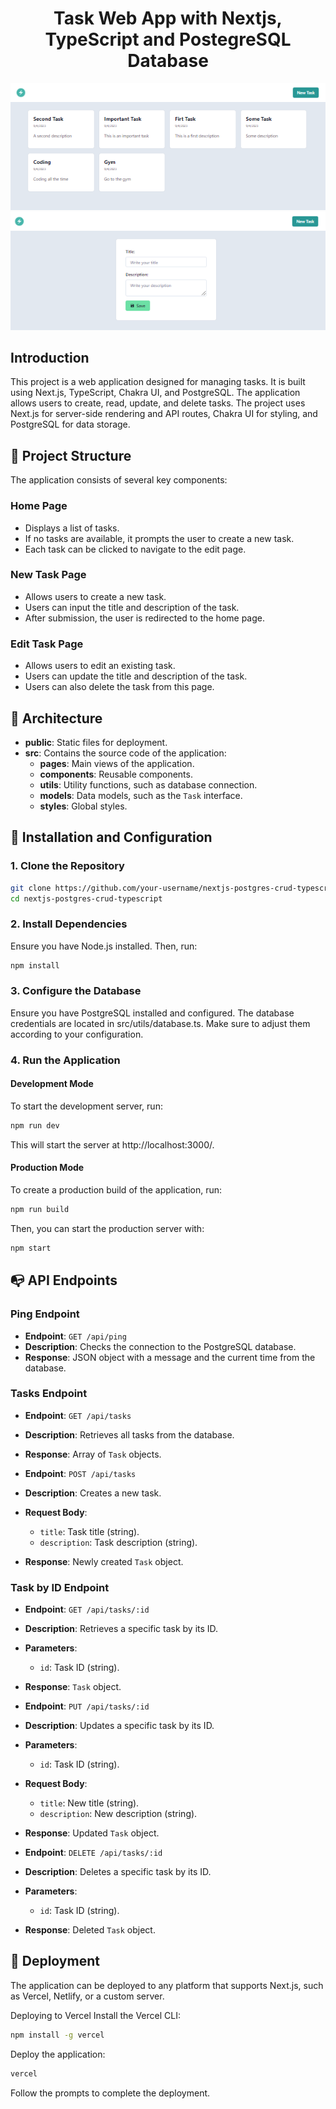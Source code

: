 <h1 align="center">Task Web App with Nextjs, TypeScript and PostegreSQL Database</h1>

<div align="center">

![](./public/nextjs-postgres-crud-ts-home.png)
![](./public/nextjs-postgres-crud-ts-form.png)

</div>

## Introduction

This project is a web application designed for managing tasks. It is built using Next.js, TypeScript, Chakra UI, and PostgreSQL. The application allows users to create, read, update, and delete tasks. The project uses Next.js for server-side rendering and API routes, Chakra UI for styling, and PostgreSQL for data storage.

## 🔬 Project Structure

The application consists of several key components:

### Home Page

- Displays a list of tasks.
- If no tasks are available, it prompts the user to create a new task.
- Each task can be clicked to navigate to the edit page.

### New Task Page

- Allows users to create a new task.
- Users can input the title and description of the task.
- After submission, the user is redirected to the home page.

### Edit Task Page

- Allows users to edit an existing task.
- Users can update the title and description of the task.
- Users can also delete the task from this page.

## 📐 Architecture

- **public**: Static files for deployment.
- **src**: Contains the source code of the application:
  - **pages**: Main views of the application.
  - **components**: Reusable components.
  - **utils**: Utility functions, such as database connection.
  - **models**: Data models, such as the `Task` interface.
  - **styles**: Global styles.

## 🔨 Installation and Configuration

### 1. Clone the Repository

```bash
git clone https://github.com/your-username/nextjs-postgres-crud-typescript.git
cd nextjs-postgres-crud-typescript
```

### 2. Install Dependencies

Ensure you have Node.js installed. Then, run:

```bash
npm install
```

### 3. Configure the Database

Ensure you have PostgreSQL installed and configured. The database credentials are located in src/utils/database.ts. Make sure to adjust them according to your configuration.

### 4. Run the Application

#### Development Mode

To start the development server, run:

```bash
npm run dev
```

This will start the server at http://localhost:3000/.

#### Production Mode

To create a production build of the application, run:

```bash
npm run build
```

Then, you can start the production server with:

```bash
npm start
```

## 📭 API Endpoints

### Ping Endpoint

- **Endpoint**: `GET /api/ping`
- **Description**: Checks the connection to the PostgreSQL database.
- **Response**: JSON object with a message and the current time from the database.

### Tasks Endpoint

- **Endpoint**: `GET /api/tasks`
- **Description**: Retrieves all tasks from the database.
- **Response**: Array of `Task` objects.

- **Endpoint**: `POST /api/tasks`
- **Description**: Creates a new task.
- **Request Body**:
  - `title`: Task title (string).
  - `description`: Task description (string).
- **Response**: Newly created `Task` object.

### Task by ID Endpoint

- **Endpoint**: `GET /api/tasks/:id`
- **Description**: Retrieves a specific task by its ID.
- **Parameters**:
  - `id`: Task ID (string).
- **Response**: `Task` object.

- **Endpoint**: `PUT /api/tasks/:id`
- **Description**: Updates a specific task by its ID.
- **Parameters**:
  - `id`: Task ID (string).
- **Request Body**:
  - `title`: New title (string).
  - `description`: New description (string).
- **Response**: Updated `Task` object.

- **Endpoint**: `DELETE /api/tasks/:id`
- **Description**: Deletes a specific task by its ID.
- **Parameters**:
  - `id`: Task ID (string).
- **Response**: Deleted `Task` object.

## 🚀 Deployment

The application can be deployed to any platform that supports Next.js, such as Vercel, Netlify, or a custom server.

Deploying to Vercel
Install the Vercel CLI:

```bash
npm install -g vercel
```

Deploy the application:

```bash
vercel
```

Follow the prompts to complete the deployment.
